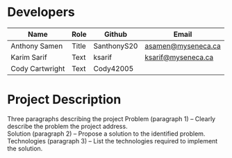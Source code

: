 # Developers
|     Name      |    Role       |   Github  |       Email        |
|---------------|---------------|-----------|--------------------|       
| Anthony Samen | Title         |SanthonyS20| asamen@myseneca.ca |
| Karim Sarif   | Text          |   ksarif  | ksarif@myseneca.ca |
|Cody Cartwright| Text          | Cody42005 |                    |
# Project Description
Three paragraphs describing the project
Problem (paragraph 1) – Clearly describe the problem the project address.  
Solution (paragraph 2) – Propose a solution to the identified problem.  
Technologies (paragraph 3) – List the technologies required to implement the solution.  
